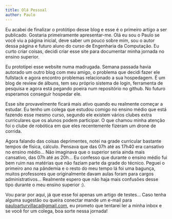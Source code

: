 ```yaml
---
title: Olá Pessoal
author: Paulo
---
```


Eu acabei de finalizar o protótipo desse blog e esse é o primeiro artigo a ser publicado. Gostaria primeiramente apresentar-me.
Olá eu sou o Paulo se você viu a página inicial, deve saber um pouco sobre mim, sou o autor dessa página e futuro aluno do curso
de Engenharia da Computação. Eu curto criar coisas, decidi criar esse site para documentar minha jornada no ensino superior.

Eu prototipei esse website numa madrugada. Semana passada havia autorado um outro blog com meu amigo, o problema que decidi fazer ele fullstack e agora encontro problemas relacionado a sua hospedagem. É um blog de review de álbuns, tem seu próprio sistema de login, ferramenta de pesquisa e agora está pegando poeira num repositório no github. No futuro esperamos conseguir hospedar ele.

Esse site provavelmente ficará mais ativo quando eu realmente começar a estudar. Eu tenho um colega que estudou comigo no ensino médio que está fazendo esse mesmo curso, segundo ele existem vários clubes extra curriculares que os alunos podem participar. O que chamou minha atenção foi o clube de robótica em que eles recentemente fizeram um drone de corrida.

Agora falando das coisas deprimentes, notei na grade curricular bastante tempos de física, cálculo.
Pensava que das 07h até as 17h40 era cansativo no ensino médio... Não imaginava que o superior seria ainda mais cansativo, das 07h até as 20h... Eu confesso que durante o ensino médio fui bem ruim nas matérias que não faziam parte da grade do técnico. Peguei o primeiro ano na pândemia e o resto do meu tempo lá foi uma bagunça, muitos professores que originalmente davam aulas foram para cargos administrativos... Realmente espero que não haja mais confusões desse tipo durante o meu ensino superior :).

Vou parar por aqui, já que esse foi apenas um artigo de testes... Caso tenha alguma sugestão ou queira conectar mande um e-mail para pauloarturvillaca@gmail.com, eu prometo que tentarei ler a minha inbox e se você for um colega, boa sorte nessa jornada!
